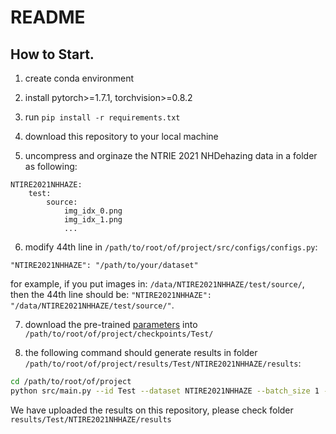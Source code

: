 
# README

## How to Start.

1. create conda environment

2. install pytorch>=1.7.1, torchvision>=0.8.2

3. run `pip install -r requirements.txt`

4. download this repository to your local machine

5. uncompress and orginaze the NTRIE 2021 NHDehazing data in a folder as following:

```
NTIRE2021NHHAZE:
    test:
        source:
            img_idx_0.png
            img_idx_1.png
            ...
```

6. modify 44th line in `/path/to/root/of/project/src/configs/configs.py`:

`"NTIRE2021NHHAZE": "/path/to/your/dataset"`

for example, if you put images in: `/data/NTIRE2021NHHAZE/test/source/`, then the 44th line should be: `"NTIRE2021NHHAZE": "/data/NTIRE2021NHHAZE/test/source/"`.

7. download the pre-trained [parameters](https://mailsdueducn-my.sharepoint.com/:u:/g/personal/201700181055_mail_sdu_edu_cn/EbWH_wGOX3BMoT-CryYcIC8BiAJ2l7p9SzpXGZJHoW5P5A?e=KDYvEB) into `/path/to/root/of/project/checkpoints/Test/`

8. the following command should generate results in folder `/path/to/root/of/project/results/Test/NTIRE2021NHHAZE/results`:

```bash
cd /path/to/root/of/project
python src/main.py --id Test --dataset NTIRE2021NHHAZE --batch_size 1 --resume true --gpu [0]
```
We have uploaded the results on this repository, please check folder `results/Test/NTIRE2021NHHAZE/results`
